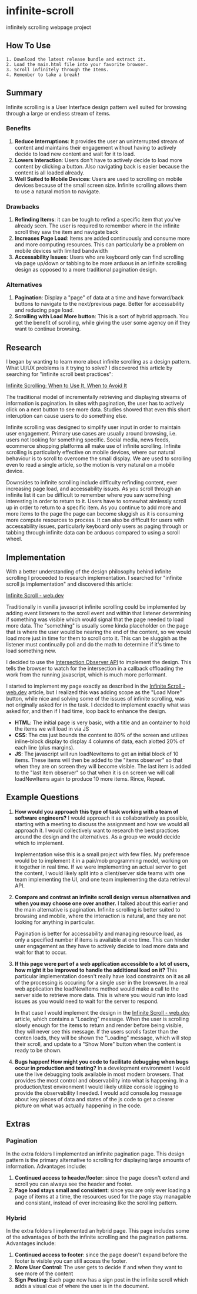 # infinite-scroll
infinitely scrolling webpage project

## How To Use ##

    1. Download the latest release bundle and extract it.
    2. Load the main.html file into your favorite browser.
    3. Scroll infinitely through the Items.
    4. Remember to take a break!

## Summary ##
Infinite scrolling is a User Interface design pattern well suited for browsing through a large or endless stream of items.  

### Benefits ###
1. **Reduce Interruptions**: It provides the user an uninterrupted stream of content and maintains their engagement without having to actively decide to load new content and wait for it to load.
2. **Lowers Interaction**: Users don't have to actively decide to load more content by clicking a button. Also navigating back is easier because the content is all loaded already.
3. **Well Suited to Mobile Devices**: Users are used to scrolling on mobile devices because of the small screen size.  Infinite scrolling allows them to use a natural motion to navigate.

### Drawbacks ###
1. **Refinding Items**: it can be tough to refind a specific item that you've already seen.  The user is required to remember where in the infinite scroll they saw the item and navigate back
2. **Increases Page Load**: Items are added continuously and consume more and more computing resources.  This can particularly be a problem on mobile devices with limited bandwidth
3. **Accessability Issues**: Users who are keyboard only can find scrolling via page up/down or tabbing to be more arduous in an infinite scrolling design as opposed to a more traditional pagination design.

### Alternatives ###
1. **Pagination**: Display a "page" of data at a time and have forward/back buttons to navigate to the next/previous page. Better for accessability and reducing page load.
2. **Scrolling with Load More button**: This is a sort of hybrid approach.  You get the benefit of scrolling, while giving the user some agency on if they want to continue browsing.

## Research ##
I began by wanting to learn more about infinite scrolling as a design pattern.  What UI/UX problems is it trying to solve?  I discovered this article by searching for  "infinite scroll best practices":

[Infinite Scrolling: When to Use It, When to Avoid It](https://www.nngroup.com/articles/infinite-scrolling-tips/)

The traditional model of incrementally retrieving and displaying streams of information is pagination.  In sites with pagination, the user has to actively click on a next button to see more data.  Studies showed that even this short interuption can cause users to do something else.

Infinite scrolling was designed to simplify user input in order to maintain user engagement.  Primary use cases are usually around browsing,  i.e.  users not looking for something specific.  Social media, news feeds, ecommerce shopping platforms all make use of infinite scrolling.  Infinite scrolling is particularly effective on mobile devices, where our natural behaviour is to scroll to overcome the small display.  We are used to scrolling even to read a single article, so the motion is very natural on a mobile device.

Downsides to infinite scrolling include difficulty refinding content, ever increasing page load, and accessability issues.  As you scroll through an infinite list it can be difficult to remember where you saw something interesting in order to return to it.  Users have to somewhat aimlessly scroll up in order to return to a specific item.  As you continue to add more and more items to the page the page can become sluggish as it is consuming more compute resources to process.  It can also be difficult for users with accessability issues, particularly keyboard only users as paging through or tabbing through infinite data can be arduous compared to using a scroll wheel.

## Implementation ##
With a better understanding of the design philosophy behind infinite scrolling I proceeded to research implementation.  I searched for "infinite scroll js implementation" and discovered this article:

[Infinite Scroll - web.dev](https://web.dev/patterns/web-vitals-patterns/infinite-scroll/infinite-scroll/)

Traditionally in vanilla javascript infinite scrolling could be implemented by adding event listeners to the scroll event and within that listener determining if something was visible which would signal that the page needed to load more data.  The "something" is usually some kinda placeholder on the page that is where the user would be nearing the end of the content, so we would load more just in time for them to scroll onto it.  This can be sluggish as the listener must continually poll and do the math to determine if it's time to load something new.

I decided to use the [Intersection Observer API](https://developer.mozilla.org/en-US/docs/Web/API/Intersection_Observer_API) to implement the design.  This tells the browser to watch for the intersection in a callback offloading the work from the running javascript, which is much more performant.

I started to implement my page exactly as described in the [Infinite Scroll - web.dev](https://web.dev/patterns/web-vitals-patterns/infinite-scroll/infinite-scroll/) article, but I realized this was adding scope as the "Load More" button, while nice and solving some of the issues of infinite scrolling, was not originally asked for in the task.  I decided to implement exactly what was asked for, and then if I had time, loop back to enhance the design.

 - **HTML**: The initial page is very basic, with a title and an container to hold the items we will load in via JS
 - **CSS**: The css just bounds the content to 80% of the screen and utilizes inline-block display to display 4 columns of data, each alotted 20% of each line (plus margins).
- **JS**: The javascript will run loadNewItems to get an initial block of 10 items.  These items will then be added to the "items observer" so that when they are on screen they will become visible.  The last item is added to the "last item observer" so that when it is on screen we will call loadNewItems again to produce 10 more items.  Rince, Repeat.

## Example Questions ##

1. **How would you approach this type of task working with a team of software engineers?**
    I would approach it as collaboratively as possible,  starting with a meeting to discuss the assignment and how we would all approach it.  I would collectively want to research the best practices around the design and the alternatives.  As a group we would decide which to implement.

    Implementation wise this is a small project with few files.  My preference would be to implement it in a pair/mob programming model, working on it together in real time.  If we were implementing an actual server to get the content, I would likely split into a client/server side teams with one team implementing the UI, and one team implementing the data retrieval API.
2. **Compare and contrast an infinite scroll design versus alternatives and when you may choose one over another.**
    I talked about this earlier and the main alternative is pagination.  Infinite scrolling is better suited to browsing and mobile, where the interaction is natural, and they are not looking for anything in particular.

    Pagination is better for accessability and managing resource load, as only a specified number if items is available at one time.  This can hinder user engagement as they have to actively decide to load more data and wait for that to occur.
3. **If this page were part of a web application accessible to a lot of users, how might it be improved to handle the additional load on it?**
    This particular implementation doesn't really have load constraints on it as all of the processing is occuring for a single user in the browswer.  In a real web application the loadNewItems method would make a call to the server side to retrieve more data.  This is where you would run into load issues as you would need to wait for the server to respond.  

    In that case I would implement the design in the [Infinite Scroll - web.dev](https://web.dev/patterns/web-vitals-patterns/infinite-scroll/infinite-scroll/) article, which contains a "Loading" message.  When the user is scrolling slowly enough for the items to return and render before being visible, they will never see this message.  If the users scrolls faster than the conten loads, they will be shown the "Loading" message, which will stop their scroll, and update to a "Show More" button when the content is ready to be shown.
4. **Bugs happen!  How might you code to facilitate debugging when bugs occur in production and testing?**
    In a development environment I would use the live debugging tools available in most modern browsers.  That provides the most control and observability into what is happening.  In a production/test environment I would likely utilize console logging to provide the observability I needed.  I would add console.log message about key pieces of data and states of the js code to get a clearer picture on what was actually happening in the code.


## Extras ##

### Pagination ###
In the extra folders I implemented an infinite pagination page.  This design pattern is the primary alternative to scrolling for displaying large amounts of information.  Advantages include:

1. **Continued access to header/footer**: since the page doesn't extend and scroll you can always see the header and footer.
2. **Page load stays small and consistent**: since you are only ever loading a page of items at a time,  the resources used for the page stay managable and consistant,  instead of ever increasing like the scrolling pattern.

### Hybrid ###
In the extra folders I implemented an hybrid page. This page includes some of the advantages of both the infinite scrolling and the pagination patterns.  Advantages include:

1. **Continued access to footer**: since the page doesn't expand before the footer is visible you can still access the footer.
2. **More User Control**: The user gets to decide if and when they want to see more of the content
3. **Sign Posting**: Each page now has a sign post in the infinite scroll which adds a visual cue of where the user is in the document.